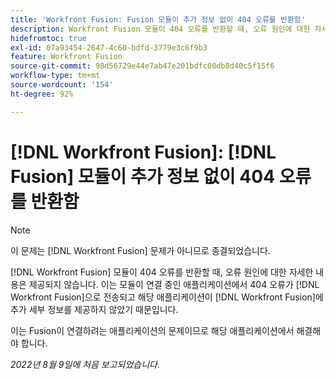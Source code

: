 ```yaml
---
title: 'Workfront Fusion: Fusion 모듈이 추가 정보 없이 404 오류를 반환함'
description: Workfront Fusion 모듈이 404 오류를 반환할 때, 오류 원인에 대한 자세한 내용은 제공되지 않습니다. 이는 모듈이 연결 중인 애플리케이션에서 404 오류가 Workfront Fusion으로 전송되고 해당 애플리케이션이 Workfront Fusion에 추가 세부 정보를 제공하지 않았기 때문입니다.
hidefromtoc: true
exl-id: 07a93454-2647-4c60-bdfd-3779e3c6f9b3
feature: Workfront Fusion
source-git-commit: 98d56729e44e7ab47e201bdfc00db8d40c5f15f6
workflow-type: tm+mt
source-wordcount: '154'
ht-degree: 92%

---
```


# [!DNL Workfront Fusion]: [!DNL Fusion] 모듈이 추가 정보 없이 404 오류를 반환함

>[!NOTE]
>
>이 문제는 [!DNL Workfront Fusion] 문제가 아니므로 종결되었습니다.

[!DNL Workfront Fusion] 모듈이 404 오류를 반환할 때, 오류 원인에 대한 자세한 내용은 제공되지 않습니다. 이는 모듈이 연결 중인 애플리케이션에서 404 오류가 [!DNL Workfront Fusion]으로 전송되고 해당 애플리케이션이 [!DNL Workfront Fusion]에 추가 세부 정보를 제공하지 않았기 때문입니다.

이는 Fusion이 연결하려는 애플리케이션의 문제이므로 해당 애플리케이션에서 해결해야 합니다.

_2022년 8월 9일에 처음 보고되었습니다._
